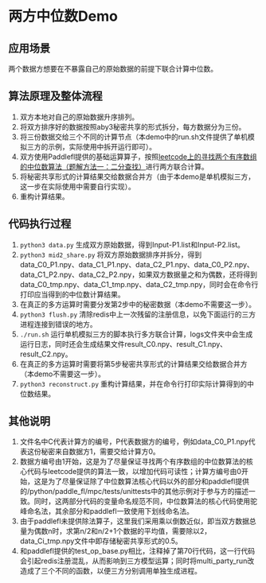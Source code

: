 # 两方中位数Demo

## 应用场景

两个数据方想要在不暴露自己的原始数据的前提下联合计算中位数。

## 算法原理及整体流程

1. 双方本地对自己的原始数据升序排列。
2. 将双方排序好的数据按照aby3秘密共享的形式拆分，每方数据分为三份。
3. 将三份数据交给三个不同的计算节点（本demo中的run.sh文件提供了单机模拟三方的示例，实际使用中拆开运行即可）。
4. 双方使用Paddlefl提供的基础运算算子，按照[leetcode上的寻找两个有序数组的中位数算法（题解方法一：二分查找）](https://leetcode.cn/problems/median-of-two-sorted-arrays/solution/xun-zhao-liang-ge-you-xu-shu-zu-de-zhong-wei-s-114/)进行两方联合计算。
5. 将秘密共享形式的计算结果交给数据合并方（由于本demo是单机模拟三方，这一步在实际使用中需要自行实现）。
6. 重构计算结果。

## 代码执行过程

1. `python3 data.py` 生成双方原始数据，得到Input-P1.list和Input-P2.list。
2. `python3 mid2_share.py` 将双方原始数据排序并拆分，得到data_C0_P1.npy、data_C1_P1.npy、data_C2_P1.npy、data_C0_P2.npy、data_C1_P2.npy、data_C2_P2.npy，如果双方数据量之和为偶数，还将得到data_C0_tmp.npy、data_C1_tmp.npy、data_C2_tmp.npy，同时会在命令行打印应当得到的中位数计算结果。
3. 在真正的多方运算时需要分发第2步中的秘密数据（本demo不需要这一步）。
4. `python3 flush.py` 清除redis中上一次残留的注册信息，以免下面运行的三方进程连接到错误的地方。
5. `./run.sh` 运行单机模拟三方的脚本执行多方联合计算，logs文件夹中会生成运行日志，同时还会生成结果文件result_C0.npy、result_C1.npy、result_C2.npy。
6. 在真正的多方运算时需要将第5步秘密共享形式的计算结果交给数据合并方（本demo不需要这一步）。
7. `python3 reconstruct.py` 重构计算结果，并在命令行打印实际计算得到的中位数结果。

## 其他说明

1. 文件名中C代表计算方的编号，P代表数据方的编号，例如data_C0_P1.npy代表这份秘密来自数据方1，需要交给计算方0。
2. 数据方编号由1开始，这是为了尽量保证寻找两个有序数组的中位数算法的核心代码与leetcode提供的算法一致，以增加代码可读性；计算方编号由0开始，这是为了尽量保证除了中位数算法核心代码以外的部分和paddlefl提供的/python/paddle_fl/mpc/tests/unittests中的其他示例对于参与方的描述一致。同时，这两部分代码的变量命名规范不同，中位数算法的核心代码使用驼峰命名法，其余部分和paddlefl一致使用下划线命名法。
3. 由于paddlefl未提供除法算子，这里我们采用乘以倒数近似，即当双方数据总量为偶数n时，求第n/2和n/2+1个数据的平均值，需要除以2，data_Ci_tmp.npy文件中即存储秘密共享形式的0.5。
4. 和paddlefl提供的test_op_base.py相比，注释掉了第70行代码，这一行代码会引起redis注册混乱，从而影响到三方模型运算；同时将multi_party_run改造成了三个不同的函数，以便三方分别调用单独生成进程。